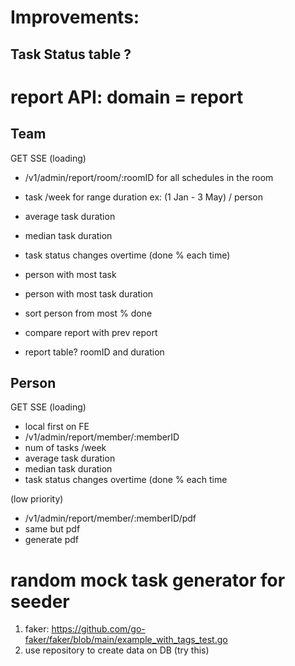 # Improvements:

## Task Status table ?

# report API: domain = report

## Team

GET SSE (loading)

- /v1/admin/report/room/:roomID
  for all schedules in the room
- task /week for range duration ex: (1 Jan - 3 May) / person
- average task duration
- median task duration
- task status changes overtime (done % each time)
- person with most task
- person with most task duration
- sort person from most % done

- compare report with prev report
- report table? roomID and duration

## Person

GET SSE (loading)

- local first on FE
- /v1/admin/report/member/:memberID
- num of tasks /week
- average task duration
- median task duration
- task status changes overtime (done % each time

(low priority)

- /v1/admin/report/member/:memberID/pdf
- same but pdf
- generate pdf

# random mock task generator for seeder

1. faker: https://github.com/go-faker/faker/blob/main/example_with_tags_test.go
2. use repository to create data on DB (try this)
